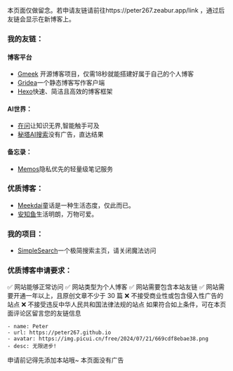 本页面仅做留念。若申请友链请前往https://peter267.zeabur.app/link ，通过后友链会显示在新博客上。
### 我的友链：
#### 博客平台
- [Gmeek](https://github.com/Meekdai/Gmeek "Gmeek") 开源博客项目，仅需18秒就能搭建好属于自己的个人博客
- [Gridea](https://open.gridea.dev/)一个静态博客写作客户端
- [Hexo](https://hexo.io)快速、简洁且高效的博客框架
#### AI世界：
- [在问](https://www.zaiwen.top/)让知识无界,智能触手可及
- [秘塔AI搜索](https://metaso.cn/)没有广告，直达结果
#### 备忘录：
- [Memos](https://demo.usememos.com/)隐私优先的轻量级笔记服务
### 优质博客：
- [Meekdai](https://blog.meekdai.com/)童话是一种生活态度，仅此而已。
- [安知鱼](https://blog.anheyu.com/)生活明朗，万物可爱。
### 我的项目：
- [SimpleSearch](https://simplesearch.rth10.com)一个极简搜索主页，请关闭魔法访问
### 优质博客申请要求：
✅ 网站能够正常访问
✅ 网站类型为个人博客
✅ 网站需要包含本站友链
✅ 网站需要开通一年以上，且原创文章不少于 30 篇
❌ 不接受商业性或包含侵入性广告的站点
❌ 不接受违反中华人民共和国法律法规的站点
如果符合如上条件，可在本页面评论区留言您的友链信息
```
- name: Peter
- url: https://peter267.github.io
- avatar: https://img.picui.cn/free/2024/07/21/669cdf8ebae38.png
- desc: 无限进步!
```
申请前记得先添加本站哦~
本页面没有广告